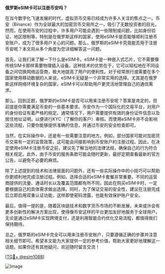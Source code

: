 **俄罗斯eSIM卡可以注册币安吗？**

在当今数字化飞速发展的时代，虚拟货币交易已经成为许多人关注的焦点之一。币安（Binance）作为全球最大的加密货币交易所之一，吸引了无数投资者的目光。然而，在使用币安的过程中，许多用户可能会遇到一些限制或问题，比如身份验证、地区限制等。特别是在俄罗斯这样的国家，使用eSIM卡是否能够顺利注册币安账户，成为了很多用户关心的问题。那么，俄罗斯的eSIM卡究竟能否用于注册币安呢？本文将从多个角度为您详细解答这一问题。

首先，让我们来了解一下什么是eSIM卡。eSIM卡是一种嵌入式芯片，它不需要像传统SIM卡那样需要物理插入设备。这种技术的优势在于，它可以轻松地在不同设备之间切换网络运营商，极大地提高了用户的便利性。对于经常旅行或需要在多个国家使用移动数据的人来说，eSIM卡无疑是一个非常实用的选择。尤其是在俄罗斯这样网络环境复杂的国家，eSIM卡可以帮助用户更灵活地管理自己的通信需求。

那么，回到正题，俄罗斯的eSIM卡是否可以用来注册币安呢？答案是肯定的，但前提是你需要满足币安的一些基本要求。币安作为一个国际化的交易平台，对用户的身份验证有着严格的规定。通常情况下，用户需要提供有效的身份证件信息以及居住地址证明，以便进行KYC（了解你的客户）审核。而使用eSIM卡并不会影响这些流程，只要你能够提供准确的信息，并通过币安的安全检查即可。

当然，在实际操作中，还是有一些需要注意的地方。例如，部分国家可能对加密货币交易有一定的监管政策，这可能会间接影响到币安账户的注册过程。因此，在决定使用eSIM卡注册币安之前，建议先了解当地的法律法规，确保自己的行为符合相关规定。此外，由于币安的服务条款可能会随时更新，最好定期查看最新的官方公告，以避免不必要的麻烦。

除了上述提到的技术和法律层面的问题外，还有一些实际操作中的小技巧可以帮助你更顺利地完成注册过程。例如，选择合适的eSIM卡套餐非常重要。不同的运营商提供的流量、通话时长以及覆盖范围都有所不同，因此在购买eSIM卡时，一定要根据自己的具体需求做出选择。同时，为了保证交易的安全性，建议在注册完成后立即启用双重认证功能，这样即使密码泄露，也能有效保护账户安全。

最后，值得一提的是，随着区块链技术和数字货币市场的不断发展，未来或许会有更多创新性的解决方案出现，使得像币安这样的平台更加友好地服务于全球用户。无论是通过eSIM卡实现跨境支付，还是利用智能合约优化交易流程，都值得我们保持期待。

总之，俄罗斯的eSIM卡完全可以用来注册币安账户，只要遵循正确的步骤并注意相关细节即可。希望本文能为大家提供一定的参考价值，帮助大家更好地理解这一话题。如果你还有其他疑问，欢迎随时留言交流！

[[TG💪+ @esim1088](https://t.me/s/esim1088)]

![Image](https://i.postimg.cc/4NQfJmqS/Snipaste-2025-05-13-00-14-12.png)
